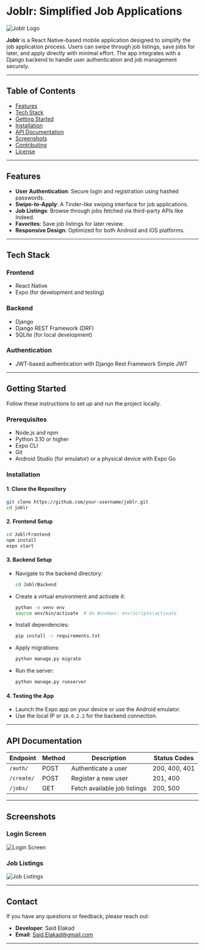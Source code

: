 
# **Joblr: Simplified Job Applications**

![Joblr Logo](https://via.placeholder.com/150) <!-- Replace with your logo if available -->

**Joblr** is a React Native-based mobile application designed to simplify the job application process. Users can swipe through job listings, save jobs for later, and apply directly with minimal effort. The app integrates with a Django backend to handle user authentication and job management securely.

---

## **Table of Contents**

- [Features](#features)
- [Tech Stack](#tech-stack)
- [Getting Started](#getting-started)
- [Installation](#installation)
- [API Documentation](#api-documentation)
- [Screenshots](#screenshots)
- [Contributing](#contributing)
- [License](#license)

---

## **Features**

- **User Authentication**: Secure login and registration using hashed passwords.
- **Swipe-to-Apply**: A Tinder-like swiping interface for job applications.
- **Job Listings**: Browse through jobs fetched via third-party APIs like Indeed.
- **Favorites**: Save job listings for later review.
- **Responsive Design**: Optimized for both Android and iOS platforms.

---

## **Tech Stack**

### **Frontend**
- React Native  
- Expo (for development and testing)

### **Backend**
- Django  
- Django REST Framework (DRF)  
- SQLite (for local development)

### **Authentication**
- JWT-based authentication with Django Rest Framework Simple JWT

---

## **Getting Started**

Follow these instructions to set up and run the project locally.

### **Prerequisites**
- Node.js and npm
- Python 3.10 or higher
- Expo CLI
- Git
- Android Studio (for emulator) or a physical device with Expo Go

### **Installation**

#### **1. Clone the Repository**
```bash
git clone https://github.com/your-username/joblr.git
cd joblr
```

#### **2. Frontend Setup**
```bash
cd JoblrFrontend
npm install
expo start
```

#### **3. Backend Setup**
- Navigate to the backend directory:
  ```bash
  cd JoblrBackend
  ```
- Create a virtual environment and activate it:
  ```bash
  python -m venv env
  source env/bin/activate  # On Windows: env\Scripts\activate
  ```
- Install dependencies:
  ```bash
  pip install -r requirements.txt
  ```
- Apply migrations:
  ```bash
  python manage.py migrate
  ```
- Run the server:
  ```bash
  python manage.py runserver
  ```

#### **4. Testing the App**
- Launch the Expo app on your device or use the Android emulator.
- Use the local IP or `10.0.2.2` for the backend connection.

---

## **API Documentation**

| Endpoint         | Method | Description                  | Status Codes |
|------------------|--------|------------------------------|--------------|
| `/auth/`         | POST   | Authenticate a user          | 200, 400, 401 |
| `/create/`       | POST   | Register a new user          | 201, 400     |
| `/jobs/`         | GET    | Fetch available job listings | 200, 500     |

---

## **Screenshots**

### **Login Screen**
![Login Screen](https://via.placeholder.com/300x600)

### **Job Listings**
![Job Listings](https://via.placeholder.com/300x600)

---


## **Contact**

If you have any questions or feedback, please reach out:

- **Developer**: Said Elakad  
- **Email**: Said.Elakad@gmail.com


---
